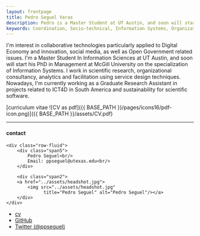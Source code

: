 ```yaml
---
layout: frontpage
title: Pedro Seguel Varas
description: Pedro is a Master Student at UT Austin, and soon will start his PhD at McGill University.
keywords: Coordination, Socio-technical, Information Systems, Organization, Future of Work, Online-communities
---
```


I'm interest in collaborative technologies particularly applied to Digital Economy and innovation, social media, as well as Open Government related issues.
I'm a Master Student In Information Sciences at UT Austin, and soon will start his PhD in Management at McGill University on the specialization of Information Systems.
I work in scientific research, organizational consultancy, analytics and facilitation using service design techniques.
Nowadays, I'm currently working as a Graduate Research Assistant in projects related to ICT4D in South America and sustainability for scientific software.


[curriculum vitae ![CV as pdf]({{ BASE_PATH }}/pages/icons16/pdf-icon.png)]({{ BASE_PATH }}/assets/CV.pdf)<br/>


---


<div class="container">
<h4><a name="contact"></a>contact</h4>

    <div class="row-fluid">
        <div class="span5">
            Pedro Seguel<br/>
            Email: ppseguel@utexas.edu<br/>
        </div>

        <div class="span2">
        <a href="../assets/headshot.jpg">
            <img src="../assets/headshot.jpg"
                  title="Pedro Seguel" alt="Pedro Seguel"/></a>
        </div>
    </div>
</div>

<div class="navbar">
  <div class="navbar-inner">
      <ul class="nav">
          <li><a href="{{ BASE_PATH }}/assets/CV.pdf">cv</a></li>
          <li><a href="https://github.com/ppseguel">GitHub</a></li>
          <li><a href="https://twitter.com/ppseguel">Twitter (@ppseguel)</a></li>
      </ul>
  </div>
</div>
